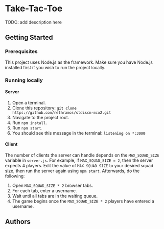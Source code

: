 # Take-Tac-Toe

TODO: add description here

## Getting Started

### Prerequisites

This project uses Node.js as the framework. Make sure you have Node.js installed first if you wish to run the project locally.

### Running locally

#### Server

1. Open a terminal.
1. Clone this repository: `git clone https://github.com/rethramos/stdiscm-mco2.git`
1. Navigate to the project root.
1. Run `npm install`.
1. Run `npm start`.
1. You should see this message in the terminal: `listening on *:3000`

#### Client

The number of clients the server can handle depends on the `MAX_SQUAD_SIZE` variable in `server.js`. For example, if `MAX_SQUAD_SIZE = 2`, then the server expects 4 players. Edit the value of `MAX_SQUAD_SIZE` to your desired squad size, then run the server again using `npm start`. Afterwards, do the following:

1. Open `MAX_SQUAD_SIZE * 2` browser tabs.
1. For each tab, enter a username.
1. Wait until all tabs are in the waiting queue.
1. The game begins once the `MAX_SQUAD_SIZE * 2` players have entered a username.

## Authors
